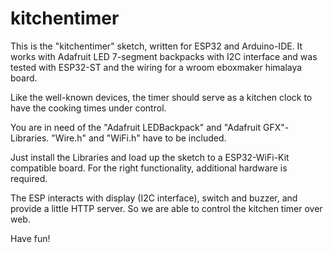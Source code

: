 # kitchentimer
This is the "kitchentimer" sketch, written for ESP32 and Arduino-IDE. It works with Adafruit LED 7-segment backpacks with I2C interface and was tested with ESP32-ST and the wiring for a wroom eboxmaker himalaya board.

Like the well-known devices, the timer should serve as a kitchen clock to have the cooking times under control.

You are in need of the "Adafruit LEDBackpack" and "Adafruit GFX"-Libraries. "Wire.h" and "WiFi.h" have to be included.

Just install the Libraries and load up the sketch to a ESP32-WiFi-Kit compatible board. For the right functionality, additional hardware is required.

The ESP interacts with display (I2C interface), switch and buzzer, and provide a little HTTP server. So we are able to control the kitchen timer over web.

Have fun!
